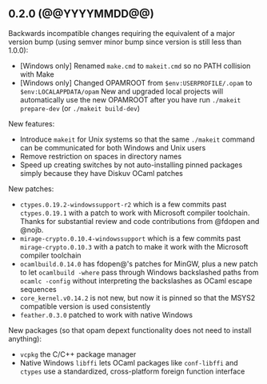 ## 0.2.0 (@@YYYYMMDD@@)

Backwards incompatible changes requiring the equivalent of a major version bump
(using semver minor bump since version is still less than 1.0.0):

* [Windows only] Renamed `make.cmd` to `makeit.cmd` so no PATH collision with Make
* [Windows only] Changed OPAMROOT from `$env:USERPROFILE/.opam` to `$env:LOCALAPPDATA/opam`
  New and upgraded local projects will automatically use the new OPAMROOT after you have
  run `./makeit prepare-dev` (or `./makeit build-dev`)

New features:

* Introduce `makeit` for Unix systems so that the same `./makeit` command can be
  communicated for both Windows and Unix users
* Remove restriction on spaces in directory names
* Speed up creating switches by not auto-installing pinned packages simply because
  they have Diskuv OCaml patches

New patches:

* `ctypes.0.19.2-windowssupport-r2` which is a few commits past `ctypes.0.19.1`
  with a patch to work with Microsoft compiler toolchain.
  Thanks for substantial review and code contributions from @fdopen and @nojb.
* `mirage-crypto.0.10.4-windowssupport` which is a few commits past `mirage-crypto.0.10.3`
  with a patch to make it work with the Microsoft compiler toolchain
* `ocamlbuild.0.14.0` has fdopen@'s patches for MinGW, plus a new patch to let `ocamlbuild -where`
  pass through Windows backslashed paths from `ocamlc -config` without interpreting the backslashes
  as OCaml escape sequences
* `core_kernel.v0.14.2` is not new, but now it is pinned so that the MSYS2 compatible version is
  used consistently
* `feather.0.3.0` patched to work with native Windows

New packages (so that opam depext functionality does not need to install anything):

* `vcpkg` the C/C++ package manager
* Native Windows `libffi` lets OCaml packages like `conf-libffi` and `ctypes` use a standardized, cross-platform
  foreign function interface

